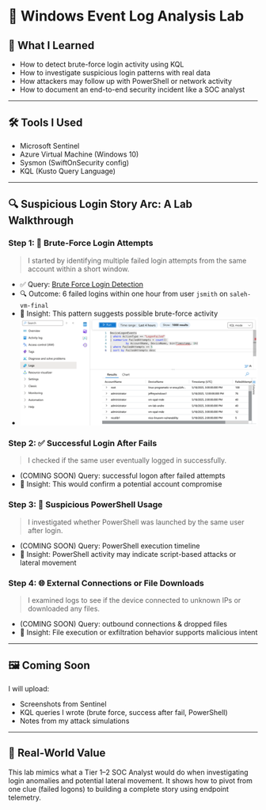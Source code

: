 # 🧪 Windows Event Log Analysis Lab

## 🧠 What I Learned
- How to detect brute-force login activity using KQL
- How to investigate suspicious login patterns with real data
- How attackers may follow up with PowerShell or network activity
- How to document an end-to-end security incident like a SOC analyst

---

## 🛠️ Tools I Used
- Microsoft Sentinel
- Azure Virtual Machine (Windows 10)
- Sysmon (SwiftOnSecurity config)
- KQL (Kusto Query Language)

---

## 🔍 Suspicious Login Story Arc: A Lab Walkthrough

### Step 1: 🚫 Brute-Force Login Attempts
> I started by identifying multiple failed login attempts from the same account within a short window.

- ✅ Query: [Brute Force Login Detection](queries/brute_force_login.kql)
- 🔍 Outcome: 6 failed logins within one hour from user `jsmith` on `saleh-vm-final`
- 🧠 Insight: This pattern suggests possible brute-force activity
- ![Brute Force Query Result](brute_force_query_result.png)

### Step 2: ✅ Successful Login After Fails
> I checked if the same user eventually logged in successfully.

- (COMING SOON) Query: successful logon after failed attempts
- 🧠 Insight: This would confirm a potential account compromise

### Step 3: 🧾 Suspicious PowerShell Usage
> I investigated whether PowerShell was launched by the same user after login.

- (COMING SOON) Query: PowerShell execution timeline
- 🧠 Insight: PowerShell activity may indicate script-based attacks or lateral movement

### Step 4: 🌐 External Connections or File Downloads
> I examined logs to see if the device connected to unknown IPs or downloaded any files.

- (COMING SOON) Query: outbound connections & dropped files
- 🧠 Insight: File execution or exfiltration behavior supports malicious intent

---

## 🖼️ Coming Soon
I will upload:
- Screenshots from Sentinel
- KQL queries I wrote (brute force, success after fail, PowerShell)
- Notes from my attack simulations

---

## 🧩 Real-World Value
This lab mimics what a Tier 1–2 SOC Analyst would do when investigating login anomalies and potential lateral movement. It shows how to pivot from one clue (failed logons) to building a complete story using endpoint telemetry.
